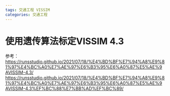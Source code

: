 ```yaml
---
tags: 交通工程 VISSIM
categories: 交通工程 
---
```


# 使用遗传算法标定VISSIM 4.3

参考：
https://runsstudio.github.io/2021/07/18/%E4%BD%BF%E7%94%A8%E9%81%97%E4%BC%A0%E7%AE%97%E6%B3%95%E6%A0%87%E5%AE%9AVISSIM-4.3/
https://runsstudio.github.io/2021/07/18/%E4%BD%BF%E7%94%A8%E9%81%97%E4%BC%A0%E7%AE%97%E6%B3%95%E6%A0%87%E5%AE%9AVISSIM-4.3%EF%BC%88%E7%BB%AD%EF%BC%89/

